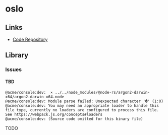 # oslo

## Links

- [Code Repository](https://github.com/pilcrowOnPaper/oslo)

## Library

<!--
console.log(await new Argon2id().hash(body.password))
-->

### Issues

#### TBD

```log
@acme/console:dev:  ⨯ ../../node_modules/@node-rs/argon2-darwin-x64/argon2.darwin-x64.node
@acme/console:dev: Module parse failed: Unexpected character '�' (1:0)
@acme/console:dev: You may need an appropriate loader to handle this file type, currently no loaders are configured to process this file. See https://webpack.js.org/concepts#loaders
@acme/console:dev: (Source code omitted for this binary file)
```

<!--
https://github.com/pilcrowOnPaper/oslo/issues/43
-->

TODO
